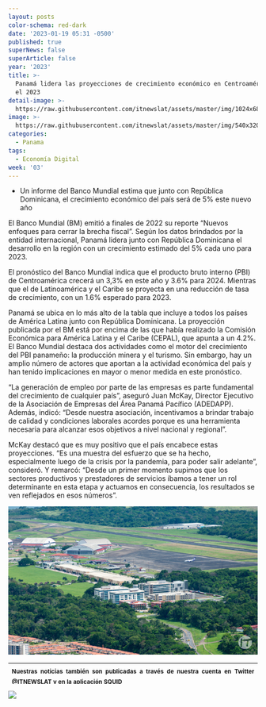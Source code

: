 ```yaml
---
layout: posts
color-schema: red-dark
date: '2023-01-19 05:31 -0500'
published: true
superNews: false
superArticle: false
year: '2023'
title: >-
  Panamá lidera las proyecciones de crecimiento económico en Centroamérica para
  el 2023
detail-image: >-
  https://raw.githubusercontent.com/itnewslat/assets/master/img/1024x680/aeropuerto-Panama-pacifico-g.jpg
image: >-
  https://raw.githubusercontent.com/itnewslat/assets/master/img/540x320/aeropuerto-Panama-pacifico-p.jpg
categories:
  - Panama
tags:
  - Economía Digital
week: '03'
---
```

- Un informe del Banco Mundial estima que junto con República Dominicana, el crecimiento económico del país será de 5% este nuevo año

El Banco Mundial (BM) emitió a finales de 2022 su reporte “Nuevos enfoques para cerrar la brecha fiscal”. Según los datos brindados por la entidad internacional, Panamá lidera junto con República Dominicana el desarrollo en la región con un crecimiento estimado del 5% cada uno para 2023.

El pronóstico del Banco Mundial indica que el producto bruto interno (PBI) de Centroamérica crecerá un 3,3% en este año y 3.6% para 2024. Mientras que el de Latinoamérica y el Caribe se proyecta en una reducción de tasa de crecimiento, con un 1.6% esperado para 2023. 

Panamá se ubica en lo más alto de la tabla que incluye a todos los países de América Latina junto con República Dominicana. La proyección publicada por el BM está por encima de las que había realizado la Comisión Económica para América Latina y el Caribe (CEPAL), que apunta a un 4.2%. 
El Banco Mundial destaca dos actividades como el motor del crecimiento del PBI panameño: la producción minera y el turismo. Sin embargo, hay un amplio número de actores que aportan a la actividad económica del país y han tenido implicaciones en mayor o menor medida en este pronóstico.

“La generación de empleo por parte de las empresas es parte fundamental del crecimiento de cualquier país”, aseguró Juan McKay, Director Ejecutivo de la Asociación de Empresas del Área Panamá Pacífico (ADEDAPP). Además, indicó: “Desde nuestra asociación, incentivamos a brindar trabajo de calidad y condiciones laborales acordes porque es una herramienta necesaria para alcanzar esos objetivos a nivel nacional y regional”. 

McKay destacó que es muy positivo que el país encabece estas proyecciones. “Es una muestra del esfuerzo que se ha hecho, especialmente luego de la crisis por la pandemia, para poder salir adelante”, consideró. Y remarcó: “Desde un primer momento supimos que los sectores productivos y prestadores de servicios íbamos a tener un rol determinante en esta etapa y actuamos en consecuencia, los resultados se ven reflejados en esos números”.

![](https://raw.githubusercontent.com/itnewslat/assets/master/img/540x320/aeropuerto-Panama-pacifico-p.jpg)

<table style="height: 42px;" width="569">
<tbody>
<tr>
<td style="text-align: justify;"><sub><strong>Nuestras noticias también son publicadas a través de nuestra cuenta en Twitter <a href="https://twitter.com/itnewslat?lang=es">@ITNEWSLAT</a> y en la aplicación <a href="https://squidapp.co/en/">SQUID</a></strong></sub></td>
</tr>
</tbody>
</table>

<img src="https://tracker.metricool.com/c3po.jpg?hash=56f88a41e39ab42c063cc51676587a04"/>